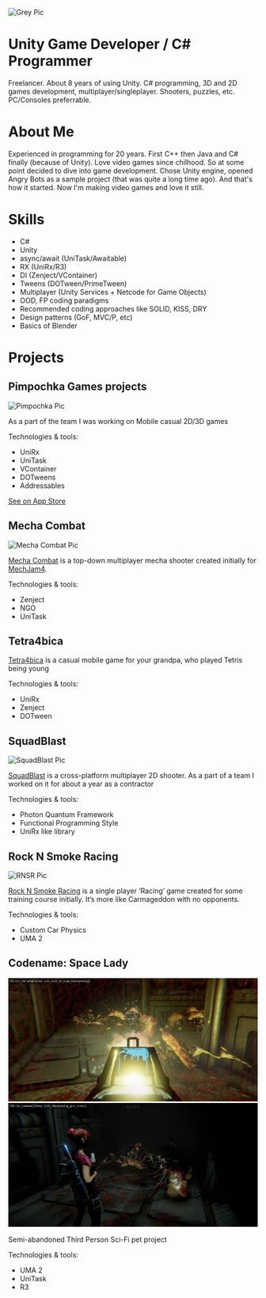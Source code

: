 ![Grey Pic](https://media.licdn.com/dms/image/v2/D4D16AQGTAEYmadTKaw/profile-displaybackgroundimage-shrink_350_1400/B4DZW.cKwxGkAc-/0/1742656811278?e=1747872000&v=beta&t=IHaIxCYu9XVS0I4m8ppMQjwwvG7_R2Ooc2u3fjhwt4c)
# Unity Game Developer / C# Programmer
Freelancer. About 8 years of using Unity. C# programming, 3D and 2D games development, multiplayer/singleplayer. Shooters, puzzles, etc. PC/Consoles preferrable.

# About Me
Experienced in programming for 20 years. First C++ then Java and C# finally (because of Unity). Love video games since chilhood. So at some point decided to dive into game development. Chose Unity engine, opened Angry Bots as a sample project (that was quite a long time ago). And that's how it started. Now I'm making video games and love it still.

# Skills
* C#
* Unity
* async/await (UniTask/Awaitable)
* RX (UniRx/R3)
* DI (Zenject/VContainer)
* Tweens (DOTween/PrimeTween)
* Multiplayer (Unity Services + Netcode for Game Objects)
* OOD, FP coding paradigms
* Recommended coding approaches like SOLID, KISS, DRY
* Design patterns (GoF, MVC/P, etc)
* Basics of Blender


# Projects

## Pimpochka Games projects
![Pimpochka Pic](https://play-lh.googleusercontent.com/iFTlAz4D01tLt52Y4WvvGEQ5V8dv1Stgbwv9qCJQpPAkQG-VldOiQbXSqvzmcGq9GLtR=w2560-h1440-rw)

As a part of the team I was working on Mobile casual 2D/3D games

Technologies & tools:
* UniRx
* UniTask
* VContainer
* DOTweens
* Addressables

[See on App Store](https://play.google.com/store/apps/dev?id=5694854181182513422)


## Mecha Combat
![Mecha Combat Pic](https://img.itch.zone/aW1hZ2UvMjE3ODIyNS8xNDEzNDAzNS5wbmc=/original/NQuRxs.png)

[Mecha Combat](https://buggie-woogie.itch.io/mecha-combat) is a top-down multiplayer mecha shooter created initially for [MechJam4](https://itch.io/jam/mechjam4).

Technologies & tools:
* Zenject
* NGO
* UniTask


## Tetra4bica
[Tetra4bica](https://buggie-woogie.itch.io/tetra4bica) is a casual mobile game for your grandpa, who played Tetris being young

Technologies & tools:
* UniRx
* Zenject
* DOTween


## SquadBlast
![SquadBlast Pic](https://images.squarespace-cdn.com/content/v1/61939cd47f722d798b305763/b3c5e47f-a998-446c-ba08-327eb055857e/SquadBlast_screenshot_13.jpg?format=1500w)

[SquadBlast](www.google.com/url?q=https://store.steampowered.com/app/2080820/SquadBlast/&sa=D&source=editors&ust=1742649952498555&usg=AOvVaw0k2y2KwqbcDUffdztAGIZo) is a cross-platform multiplayer 2D shooter. As a part of a team I worked on it for about a year as a contractor

Technologies & tools:
* Photon Quantum Framework
* Functional Programming Style
* UniRx like library


## Rock N Smoke Racing
![RNSR Pic](https://img.itch.zone/aW1hZ2UvMjMzMTk2MC8xMzg0MDYzNy5wbmc=/original/TwblV4.png)

[Rock N Smoke Racing](https://buggie-woogie.itch.io/rock-n-smoke-racing) is a single player ‘Racing’ game created for some training course initially. It’s more like Carmageddon with no opponents.

Technologies & tools:
* Custom Car Physics
* UMA 2


## Codename: Space Lady
![CSL pic1](images/screenshots/csl/scr_1.png)
![CSL pic2](images/screenshots/csl/scr_2.png)

Semi-abandoned Third Person Sci-Fi pet project

Technologies & tools:
* UMA 2
* UniTask
* R3

<!---
north-star-fist/north-star-fist is a ✨ special ✨ repository because its `README.md` (this file) appears on your GitHub profile.
You can click the Preview link to take a look at your changes.
--->
